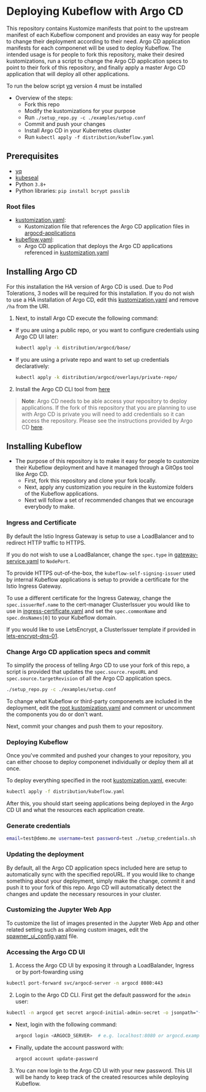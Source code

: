 # Deploying Kubeflow with Argo CD

This repository contains Kustomize manifests that point to the upstream
manifest of each Kubeflow component and provides an easy way for people
to change their deployment according to their need.
Argo CD application manifests for each componenet will be used to
deploy Kubeflow. The intended usage is for people to fork this
repository, make their desired kustomizations, run a script to
change the Argo CD application specs to point to their fork
of this repository, and finally apply a master Argo CD application
that will deploy all other applications.

To run the below script [yq](https://github.com/mikefarah/yq)
version 4 must be installed

* Overview of the steps:
  - Fork this repo
  - Modify the kustomizations for your purpose
  - Run `./setup_repo.py -c ./examples/setup.conf`
  - Commit and push your changes
  - Install Argo CD in your Kubernetes cluster
  - Run `kubectl apply -f distribution/kubeflow.yaml`

## Prerequisites

* [yq](https://github.com/mikefarah/yq)
* [kubeseal](https://github.com/bitnami-labs/sealed-secrets)
* Python `3.8+`
* Python libraries: `pip install bcrypt passlib`

### Root files

* [kustomization.yaml](./distribution/kustomization.yaml):
  - Kustomization file that references the
    Argo CD application files in
    [argocd-applications](./distribution/argocd-applications)
* [kubeflow.yaml](./distribution/kubeflow.yaml):
  - Argo CD application that deploys the
    Argo CD applications referenced in
    [kustomization.yaml](./distribution/kustomization.yaml)

## Installing Argo CD

For this installation the HA version of Argo CD is used.
Due to Pod Tolerations, 3 nodes will be required for this installation.
If you do not wish to use a HA installation of Argo CD,
edit this [kustomization.yaml](./distribution/argocd/base/kustomization.yaml)
and remove `/ha` from the URI.

1. Next, to install Argo CD execute the following command:

- If you are using a public repo, or you want to
  configure credentials using Argo CD UI later:

  ```bash
  kubectl apply -k distribution/argocd/base/
  ```

- If you are using a private repo and want to
  set up credentials declaratively:

  ```bash
  kubectl apply -k distribution/argocd/overlays/private-repo/
  ```

2. Install the Argo CD CLI tool from
   [here](https://argo-cd.readthedocs.io/en/stable/cli_installation/)

> **Note**: Argo CD needs to be able access your repository
  to deploy applications. If the fork of this repository that
  you are planning to use with Argo CD is private you will
  need to add credentials so it can access the repository.
  Please see the instructions provided by Argo CD
  [here](https://argo-cd.readthedocs.io/en/stable/user-guide/private-repositories/).

## Installing Kubeflow

* The purpose of this repository is to make it easy for people
  to customize their Kubeflow deployment and have it managed
  through a GitOps tool like Argo CD.
  - First, fork this repository and clone your fork locally.
  - Next, apply any customization you require in the kustomize
    folders of the Kubeflow applications.
  - Next will follow a set of recommended changes that
    we encourage everybody to make.

### Ingress and Certificate

By default the Istio Ingress Gateway is setup to use a
LoadBalancer and to redirect HTTP traffic to HTTPS.

If you do not wish to use a LoadBalancer, change the `spec.type` in
[gateway-service.yaml](./distribution/istio/gateway-service.yaml)
to `NodePort`.

To provide HTTPS out-of-the-box, the `kubeflow-self-signing-issuer`
used by internal Kubeflow applications is setup to provide a
certificate for the Istio Ingress Gateway.

To use a different certificate for the Ingress Gateway,
change the `spec.issuerRef.name` to the cert-manager
ClusterIssuer you would like to use in
[ingress-certificate.yaml](./distribution/istio/ingress-certificate.yaml)
and set the `spec.commonName` and `spec.dnsNames[0]` to your Kubeflow domain.

If you would like to use LetsEncrypt, a ClusterIssuer template if provided in
[lets-encrypt-dns-01](./distribution/cert-manager/overlays/lets-encrypt-dns-01).

### Change Argo CD application specs and commit

To simplify the process of telling Argo CD to use your fork
of this repo, a script is provided that updates the
`spec.source.repoURL` and `spec.source.targetRevision` of
all the Argo CD application specs.

```bash
./setup_repo.py -c ./examples/setup.conf
```

To change what Kubeflow or third-party componenets are
included in the deployment, edit the
[root kustomization.yaml](./distribution/kustomization.yaml)
and comment or uncomment the components you do or don't want.

Next, commit your changes and push them to your repository.

### Deploying Kubeflow

Once you've commited and pushed your changes to your repository,
you can either choose to deploy componenet individually or
deploy them all at once.

To deploy everything specified in the root
[kustomization.yaml](./distribution/kustomization.yaml), execute:

```bash
kubectl apply -f distribution/kubeflow.yaml
```

After this, you should start seeing applications being deployed in
the Argo CD UI and what the resources each application create.

### Generate credentials

```bash
email=test@demo.me username=test password=test ./setup_credentials.sh
```

### Updating the deployment

By default, all the Argo CD application specs included here are
setup to automatically sync with the specified repoURL.
If you would like to change something about your deployment,
simply make the change, commit it and push it to your fork
of this repo. Argo CD will automatically detect the changes
and update the necessary resources in your cluster.

### Customizing the Jupyter Web App

To customize the list of images presented in the Jupyter Web App
and other related setting such as allowing custom images, edit the
[spawner_ui_config.yaml](./distribution/kubeflow/notebooks/jupyter-web-app/spawner_ui_config.yaml) file.

### Accessing the Argo CD UI

1. Access the Argo CD UI by exposing it through a
   LoadBalander, Ingress or by port-fowarding using

  ```bash
  kubectl port-forward svc/argocd-server -n argocd 8080:443
  ```

2. Login to the Argo CD CLI. First get the default password
   for the `admin` user:

  ```bash
  kubectl -n argocd get secret argocd-initial-admin-secret -o jsonpath="{.data.password}" | base64 -d
  ```

  - Next, login with the following command:

    ```bash
    argocd login <ARGOCD_SERVER>  # e.g. localhost:8080 or argocd.example.com
    ```

  - Finally, update the account password with:

    ```bash
    argocd account update-password
    ```

3. You can now login to the Argo CD UI with your new password.
   This UI will be handy to keep track of the created resources
   while deploying Kubeflow.
